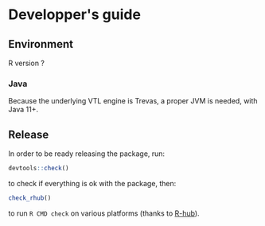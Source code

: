 # Developper's guide

## Environment

R version ?

### Java

Because the underlying VTL engine is Trevas, a proper JVM is needed, with Java 11+.

## Release

In order to be ready releasing the package, run:

```r
devtools::check()
```

to check if everything is ok with the package, then:

```r
check_rhub()
```

to run `R CMD check` on various platforms (thanks to [R-hub](https://docs.r-hub.io/)).
